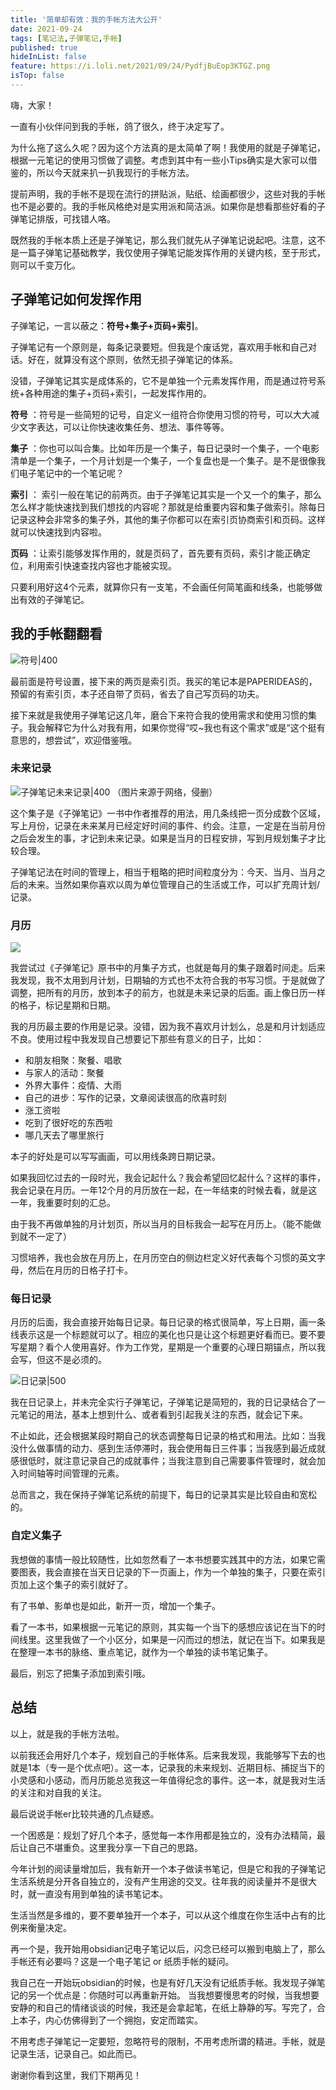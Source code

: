```yaml
---
title: '简单却有效：我的手帐方法大公开'
date: 2021-09-24
tags: [笔记法,子弹笔记,手帐]
published: true
hideInList: false
feature: https://i.loli.net/2021/09/24/PydfjBuEop3KTGZ.png
isTop: false
---
```



嗨，大家！

一直有小伙伴问到我的手帐，鸽了很久，终于决定写了。

<!--more-->

为什么拖了这么久呢？因为这个方法真的是太简单了啊！我使用的就是子弹笔记，根据一元笔记的使用习惯做了调整。考虑到其中有一些小Tips确实是大家可以借鉴的，所以今天就来扒一扒我现行的手帐方法。

提前声明，我的手帐不是现在流行的拼贴派，贴纸、绘画都很少，这些对我的手帐也不是必要的。我的手帐风格绝对是实用派和简洁派。如果你是想看那些好看的子弹笔记排版，可找错人咯。

既然我的手帐本质上还是子弹笔记，那么我们就先从子弹笔记说起吧。注意，这不是一篇子弹笔记基础教学，我仅使用子弹笔记能发挥作用的关键内核，至于形式，则可以千变万化。

## 子弹笔记如何发挥作用

子弹笔记，一言以蔽之：**符号+集子+页码+索引**。

子弹笔记有一个原则是，每条记录要短。但我是个废话党，喜欢用手帐和自己对话。好在，就算没有这个原则，依然无损子弹笔记的体系。

没错，子弹笔记其实是成体系的，它不是单独一个元素发挥作用，而是通过符号系统+各种用途的集子+页码+索引，一起发挥作用的。

**符号** ：符号是一些简短的记号，自定义一组符合你使用习惯的符号，可以大大减少文字表达，可以让你快速收集任务、想法、事件等等。

**集子** ：你也可以叫合集。比如年历是一个集子，每日记录时一个集子，一个电影清单是一个集子，一个月计划是一个集子，一个复盘也是一个集子。是不是很像我们电子笔记中的一个笔记呢？


**索引** ： 索引一般在笔记的前两页。由于子弹笔记其实是一个又一个的集子，那么怎么样才能快速找到我们想找的内容呢？那就是给重要内容和集子做索引。除每日记录这种会非常多的集子外，其他的集子你都可以在索引页协商索引和页码。这样就可以快速找到内容啦。

**页码** ：让索引能够发挥作用的，就是页码了，首先要有页码，索引才能正确定位，利用索引快速查找内容也才能被实现。

只要利用好这4个元素，就算你只有一支笔，不会画任何简笔画和线条，也能够做出有效的子弹笔记。

## 我的手帐翻翻看

![符号|400](https://i.loli.net/2021/09/24/n6uopDyMjGJtQBi.png)

最前面是符号设置，接下来的两页是索引页。我买的笔记本是PAPERIDEAS的，预留的有索引页，本子还自带了页码，省去了自己写页码的功夫。

接下来就是我使用子弹笔记这几年，磨合下来符合我的使用需求和使用习惯的集子。我会解释它为什么对我有用，如果你觉得“哎~我也有这个需求”或是“这个挺有意思的，想尝试”，欢迎借鉴哦。

### 未来记录

![子弹笔记未来记录|400](https://cdn.sspai.com/2017/05/22/d629db40990d9388fc4c01bdd8844317.jpeg?imageView2/2/w/1120/q/90/interlace/1/ignore-error/1)
（图片来源于网络，侵删）

这个集子是《子弹笔记》一书中作者推荐的用法，用几条线把一页分成数个区域，写上月份，记录在未来某月已经定好时间的事件、约会。注意，一定是在当前月份之后会发生的事，才记到未来记录。如果是当月的日程安排，写到月规划集子才比较合理。

子弹笔记法在时间的管理上，相当于粗略的把时间粒度分为：今天、当月、当月之后的未来。当然如果你喜欢以周为单位管理自己的生活或工作，可以扩充周计划/记录。

### 月历

![](https://i.loli.net/2021/09/24/eC3Vp5kLdsjZ2Pb.jpg)

我尝试过《子弹笔记》原书中的月集子方式，也就是每月的集子跟着时间走。后来我发现，我不太用到月计划，日期轴的方式也不太符合我的书写习惯。于是就做了调整，把所有的月历，放到本子的前方，也就是未来记录的后面。画上像日历一样的格子，标记星期和日期。

我的月历最主要的作用是记录。没错，因为我不喜欢月计划么，总是和月计划适应不良。使用过程中我发现自己想要记下那些有意义的日子，比如：
- 和朋友相聚：聚餐、唱歌
- 与家人的活动：聚餐
- 外界大事件：疫情、大雨
- 自己的进步：写作的记录，文章阅读很高的欣喜时刻
- 涨工资啦
- 吃到了很好吃的东西啦
- 哪几天去了哪里旅行

本子的好处是可以写写画画，可以用线条跨日期记录。

如果我回忆过去的一段时光，我会记起什么？我会希望回忆起什么？这样的事件，我会记录在月历。一年12个月的月历放在一起，在一年结束的时候去看，就是这一年，我重要时刻的汇总。

由于我不再做单独的月计划页，所以当月的目标我会一起写在月历上。（能不能做到就不一定了）

习惯培养，我也会放在月历上，在月历空白的侧边栏定义好代表每个习惯的英文字母，然后在月历的日格子打卡。

### 每日记录

月历的后面，我会直接开始每日记录。每日记录的格式很简单，写上日期，画一条线表示这是一个标题就可以了。相应的美化也只是让这个标题更好看而已。要不要写星期？看个人使用喜好。作为工作党，星期是一个重要的心理日期锚点，所以我会写，但这不是必须的。

![日记录|500](https://i.loli.net/2021/09/24/q9JosZASwQ4NkEn.jpg)

我在日记录上，并未完全实行子弹笔记，子弹笔记是简短的，我的日记录结合了一元笔记的用法，基本上想到什么、或者看到引起我关注的东西，就会记下来。

不止如此，还会根据某段时期自己的状态调整每日记录的格式和用法。比如：当我没什么做事情的动力、感到生活停滞时，我会使用每日三件事；当我感到最近成就感很低时，就注意记录自己的成就事件；当我注意到自己需要事件管理时，就会加入时间轴等时间管理的元素。

总而言之，我在保持子弹笔记系统的前提下，每日的记录其实是比较自由和宽松的。

### 自定义集子

我想做的事情一般比较随性，比如忽然看了一本书想要实践其中的方法，如果它需要图表，我会直接在当天日记录的下一页画上，作为一个单独的集子，只要在索引页加上这个集子的索引就好了。

有了书单、影单也是如此，新开一页，增加一个集子。

看了一本书，如果根据一元笔记的原则，其实每一个当下的感想应该记在当下的时间线里。这里我做了一个小区分，如果是一闪而过的想法，就记在当下。如果我是在整理一本书的脉络、重点笔记，就作为一个单独的读书笔记集子。

最后，别忘了把集子添加到索引哦。

## 总结

以上，就是我的手帐方法啦。

以前我还会用好几个本子，规划自己的手帐体系。后来我发现，我能够写下去的也就是1本（专一是个优点吧）。这一本，记录我的未来规划、近期目标、捕捉当下的小灵感和小感动，而月历能总览我这一年值得纪念的事件。这一本，就是我对生活的关注和对自我的关注。

最后说说手帐er比较共通的几点疑惑。

一个困惑是：规划了好几个本子，感觉每一本作用都是独立的，没有办法精简，最后让自己不堪重负。这里我分享一下自己的思路。

今年计划的阅读量增加后，我有新开一个本子做读书笔记，但是它和我的子弹笔记生活系统是分开各自独立的，没有产生用途的交叉。往年我的阅读量并不是很大时，就一直没有用到单独的读书笔记本。

生活当然是多维的，要不要单独开一个本子，可以从这个维度在你生活中占有的比例来衡量决定。

再一个是，我开始用obsidian记电子笔记以后，闪念已经可以搬到电脑上了，那么手帐还有必要吗？这是一个电子笔记 or 纸质手帐的疑问。

我自己在一开始玩obsidian的时候，也是有好几天没有记纸质手帐。我发现子弹笔记的另一个优点是：你随时可以再重新开始。 当我想要慢思考的时候，当我想要安静的和自己的情绪谈谈的时候，我还是会拿起笔，在纸上静静的写。写完了，合上本子，内心仿佛得到了一个拥抱，安定而踏实。

不用考虑子弹笔记一定要短，忽略符号的限制，不用考虑所谓的精进。手帐，就是记录生活，记录自己。如此而已。

谢谢你看到这里，我们下期再见！


